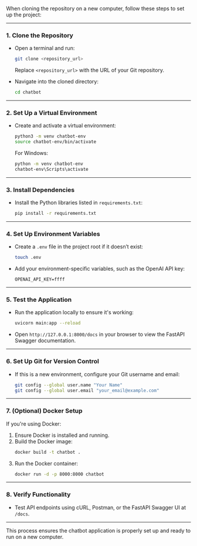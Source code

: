When cloning the repository on a new computer, follow these steps to set up the project:

---

### **1. Clone the Repository**

- Open a terminal and run:

  ```bash
  git clone <repository_url>
  ```

  Replace `<repository_url>` with the URL of your Git repository.

- Navigate into the cloned directory:
  ```bash
  cd chatbot
  ```

---

### **2. Set Up a Virtual Environment**

- Create and activate a virtual environment:
  ```bash
  python3 -m venv chatbot-env
  source chatbot-env/bin/activate
  ```
  For Windows:
  ```bash
  python -m venv chatbot-env
  chatbot-env\Scripts\activate
  ```

---

### **3. Install Dependencies**

- Install the Python libraries listed in `requirements.txt`:
  ```bash
  pip install -r requirements.txt
  ```

---

### **4. Set Up Environment Variables**

- Create a `.env` file in the project root if it doesn’t exist:
  ```bash
  touch .env
  ```
- Add your environment-specific variables, such as the OpenAI API key:
  ```
  OPENAI_API_KEY=ffff
  ```

---

### **5. Test the Application**

- Run the application locally to ensure it's working:
  ```bash
  uvicorn main:app --reload
  ```
- Open `http://127.0.0.1:8000/docs` in your browser to view the FastAPI Swagger documentation.

---

### **6. Set Up Git for Version Control**

- If this is a new environment, configure your Git username and email:
  ```bash
  git config --global user.name "Your Name"
  git config --global user.email "your_email@example.com"
  ```

---

### **7. (Optional) Docker Setup**

If you're using Docker:

1. Ensure Docker is installed and running.
2. Build the Docker image:
   ```bash
   docker build -t chatbot .
   ```
3. Run the Docker container:
   ```bash
   docker run -d -p 8000:8000 chatbot
   ```

---

### **8. Verify Functionality**

- Test API endpoints using cURL, Postman, or the FastAPI Swagger UI at `/docs`.

---

This process ensures the chatbot application is properly set up and ready to run on a new computer.
